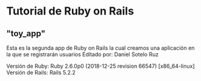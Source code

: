 # Tutorial de Ruby on Rails
## "toy_app"

Esta es la segunda app de Ruby on Rails la cual creamos una aplicación en la que se registrarán usuarios
Editado por: Daniel Sotelo Ruz

Versión de Ruby:  Ruby 2.6.0p0 (2018-12-25 revision 66547) [x86_64-linux]
Versión de Rails: Rails 5.2.2
